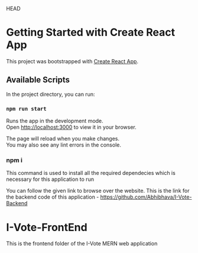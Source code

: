 HEAD
# Getting Started with Create React App

This project was bootstrapped with [Create React App](https://github.com/facebook/create-react-app).

## Available Scripts

In the project directory, you can run:

### `npm run start`

Runs the app in the development mode.\
Open [http://localhost:3000](http://localhost:3000) to view it in your browser.

The page will reload when you make changes.\
You may also see any lint errors in the console.


### npm i 

This command is used to install all the required dependecies which is necessary for this application to run


You can follow the given link to browse over the website.
This is the link for the backend code of this application - https://github.com/Abhibhava/I-Vote-Backend

# I-Vote-FrontEnd
This is the frontend folder of the I-Vote MERN web application

